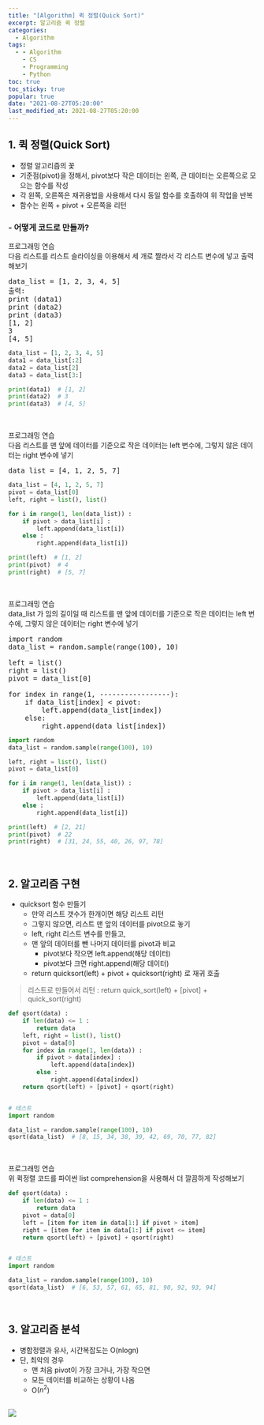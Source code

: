 ```yaml
---
title: "[Algorithm] 퀵 정렬(Quick Sort)"
excerpt: 알고리즘 퀵 정렬
categories:
  - Algorithm
tags:
  - - Algorithm
    - CS
    - Programming
    - Python
toc: true
toc_sticky: true
popular: true
date: "2021-08-27T05:20:00"
last_modified_at: 2021-08-27T05:20:00
---
```


## 1. 퀵 정렬(Quick Sort)

- 정렬 알고리즘의 꽃
- 기준점(pivot)을 정해서, pivot보다 작은 데이터는 왼쪽, 큰 데이터는 오른쪽으로 모으는 함수를 작성
- 각 왼쪽, 오른쪽은 재귀용법을 사용해서 다시 동일 함수를 호출하여 위 작업을 반복
- 함수는 왼쪽 + pivot + 오른쪽을 리턴

### - 어떻게 코드로 만들까?

프로그래밍 연습<br>
다음 리스트를 리스트 슬라이싱을 이용해서 세 개로 짤라서 각 리스트 변수에 넣고 출력해보기<br>

<pre>
data_list = [1, 2, 3, 4, 5]
출력:
print (data1)
print (data2)
print (data3)
[1, 2]
3
[4, 5]
</pre>

```python
data_list = [1, 2, 3, 4, 5]
data1 = data_list[:2]
data2 = data_list[2]
data3 = data_list[3:]

print(data1)  # [1, 2]
print(data2)  # 3
print(data3)  # [4, 5]
```

<br>

프로그래밍 연습<br>
다음 리스트를 맨 앞에 데이터를 기준으로 작은 데이터는 left 변수에, 그렇지 않은 데이터는 right 변수에 넣기<br>

<pre>
data_list = [4, 1, 2, 5, 7]
</pre>

```python
data_list = [4, 1, 2, 5, 7]
pivot = data_list[0]
left, right = list(), list()

for i in range(1, len(data_list)) :
    if pivot > data_list[i] :
        left.append(data_list[i])
    else :
        right.append(data_list[i])

print(left)  # [1, 2]
print(pivot)  # 4
print(right)  # [5, 7]
```

<br>

프로그래밍 연습<br>
data_list 가 임의 길이일 때 리스트를 맨 앞에 데이터를 기준으로 작은 데이터는 left 변수에, 그렇지 않은 데이터는 right 변수에 넣기<br>

<pre>
import random 
data_list = random.sample(range(100), 10)

left = list()
right = list()
pivot = data_list[0]

for index in range(1, -----------------):
    if data_list[index] < pivot:
        left.append(data_list[index])
    else:
        right.append(data_list[index])
</pre>

```python
import random
data_list = random.sample(range(100), 10)

left, right = list(), list()
pivot = data_list[0]

for i in range(1, len(data_list)) :
    if pivot > data_list[i] :
        left.append(data_list[i])
    else :
        right.append(data_list[i])

print(left)  # [2, 21]
print(pivot)  # 22
print(right)  # [31, 24, 55, 40, 26, 97, 78]
```

<br>

## 2. 알고리즘 구현

- quicksort 함수 만들기
  - 만약 리스트 갯수가 한개이면 해당 리스트 리턴
  - 그렇지 않으면, 리스트 맨 앞의 데이터를 pivot으로 놓기
  - left, right 리스트 변수를 만들고,
  - 맨 앞의 데이터를 뺀 나머지 데이터를 pivot과 비교
    - pivot보다 작으면 left.append(해당 데이터)
    - pivot보다 크면 right.append(해당 데이터)
  - return quicksort(left) + pivot + quicksort(right) 로 재귀 호출

> 리스트로 만들어서 리턴 : return quick_sort(left) + [pivot] + quick_sort(right)

```python
def qsort(data) :
    if len(data) <= 1 :
        return data
    left, right = list(), list()
    pivot = data[0]
    for index in range(1, len(data)) :
        if pivot > data[index] :
            left.append(data[index])
        else :
            right.append(data[index])
    return qsort(left) + [pivot] + qsort(right)


# 테스트
import random

data_list = random.sample(range(100), 10)
qsort(data_list)  # [8, 15, 34, 38, 39, 42, 69, 70, 77, 82]
```

<br>

프로그래밍 연습<br>
위 퀵정렬 코드를 파이썬 list comprehension을 사용해서 더 깔끔하게 작성해보기<br>

```python
def qsort(data) :
    if len(data) <= 1 :
        return data
    pivot = data[0]
    left = [item for item in data[1:] if pivot > item]
    right = [item for item in data[1:] if pivot <= item]
    return qsort(left) + [pivot] + qsort(right)


# 테스트
import random

data_list = random.sample(range(100), 10)
qsort(data_list)  # [6, 53, 57, 61, 65, 81, 90, 92, 93, 94]
```

<br>

## 3. 알고리즘 분석

- 병합정렬과 유사, 시간복잡도는 O(nlogn)
- 단, 최악의 경우
  - 맨 처음 pivot이 가장 크거나, 가장 작으면
  - 모든 데이터를 비교하는 상황이 나옴
  - O($n^2$)

<br>

<img src="https://www.fun-coding.org/00_Images/quicksortworks.jpg" />
